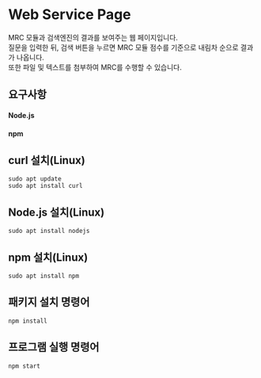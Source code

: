 # Web Service Page

MRC 모듈과 검색엔진의 결과를 보여주는 웹 페이지입니다.  
질문을 입력한 뒤, 검색 버튼을 누르면 MRC 모듈 점수를 기준으로 내림차 순으로 결과가 나옵니다.  
또한 파일 및 텍스트를 첨부하여 MRC를 수행할 수 있습니다.

## 요구사항
#### Node.js  
#### npm  

## curl 설치(Linux)
```
sudo apt update
sudo apt install curl
```
## Node.js 설치(Linux)
```
sudo apt install nodejs
```

## npm 설치(Linux)
```
sudo apt install npm
```

## 패키지 설치 명령어
```
npm install
```

## 프로그램 실행 명령어
```
npm start
```